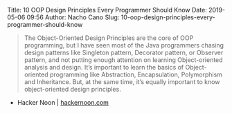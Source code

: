 Title: 10 OOP Design Principles Every Programmer Should Know
Date: 2019-05-06 09:56
Author: Nacho Cano
Slug: 10-oop-design-principles-every-programmer-should-know

> The Object-Oriented Design Principles are the core of OOP programming, but I
> have seen most of the Java programmers chasing design patterns like
> Singleton pattern, Decorator pattern, or Observer pattern, and not putting
> enough attention on learning Object-oriented analysis and design. It’s
> important to learn the basics of Object-oriented programming like
> Abstraction, Encapsulation, Polymorphism and Inheritance. But, at the same
> time, it’s equally important to know object-oriented design principles.

- Hacker Noon | [hackernoon.com][]

  [hackernoon.com]: https://hackernoon.com/10-oop-design-principles-every-programmer-should-know-f187436caf65?source=rss----3a8144eabfe3---4
    "10 OOP Design Principles Every Programmer Should Know"
